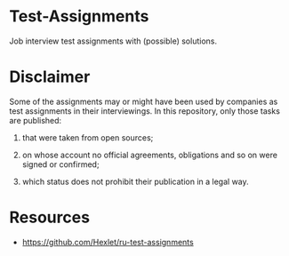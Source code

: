 # Test-Assignments

Job interview test assignments with (possible) solutions.


# Disclaimer

Some of the assignments may or might have been used by companies as test assignments in their interviewings.
In this repository, only those tasks are published:

1) that were taken from open sources;

2) on whose account no official agreements, obligations and so on were signed or confirmed;

3) which status does not prohibit their publication in a legal way.


# Resources

* https://github.com/Hexlet/ru-test-assignments
